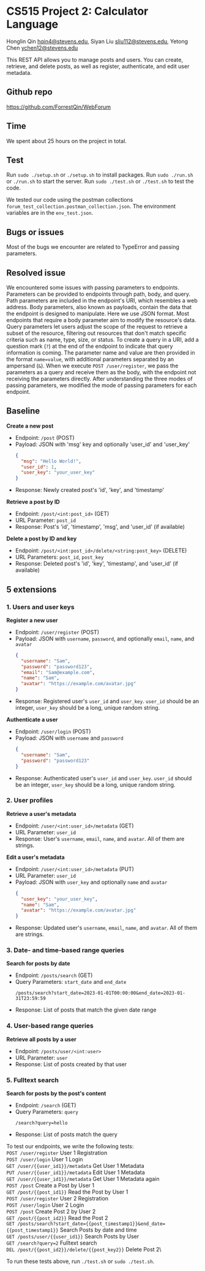 # CS515 Project 2: Calculator Language
Honglin Qin hqin4@stevens.edu,
Siyan Liu sliu112@stevens.edu,
Yetong Chen ychen12@stevens.edu

This REST API allows you to manage posts and users. You can create, retrieve, and delete posts, as well as register, authenticate, and edit user metadata.

## Github repo
https://github.com/ForrestQin/WebForum

## Time
We spent about 25 hours on the project in total.

## Test 
Run `sudo ./setup.sh` or `./setup.sh` to install packages.
Run `sudo ./run.sh` or `./run.sh` to start the server.
Run `sudo ./test.sh` or `./test.sh` to test the code.

We tested our code using the postman collections `forum_test_collection.postman_collection.json`. The environment variables are in the `env_test.json`.

## Bugs or issues
Most of the bugs we encounter are related to TypeError and passing parameters.

## Resolved issue
We encountered some issues with passing parameters to endpoints. Parameters can be provided to endpoints through path, body, and query. Path parameters are included in the endpoint's URI, which resembles a web address. Body parameters, also known as payloads, contain the data that the endpoint is designed to manipulate. Here we use JSON format. Most endpoints that require a body parameter aim to modify the resource's data. Query parameters let users adjust the scope of the request to retrieve a subset of the resource, filtering out resources that don't match specific criteria such as name, type, size, or status. To create a query in a URI, add a question mark (`?`) at the end of the endpoint to indicate that query information is coming. The parameter name and value are then provided in the format `name=value`, with additional parameters separated by an ampersand (`&`). When we execute `POST /user/register`, we pass the parameters as a query and receive them as the body, with the endpoint not receiving the parameters directly. After understanding the three modes of passing parameters, we modified the mode of passing parameters for each endpoint.

## Baseline
**Create a new post**
   - Endpoint: `/post` (POST)
   - Payload: JSON with 'msg' key and optionally 'user_id' and 'user_key'
     ```json
     {
       "msg": "Hello World!",
       "user_id": 1,
       "user_key": "your_user_key"
     }
     ```
   - Response: Newly created post's 'id', 'key', and 'timestamp'

**Retrieve a post by ID**
   - Endpoint: `/post/<int:post_id>` (GET)
   - URL Parameter: `post_id`
   - Response: Post's 'id', 'timestamp', 'msg', and 'user_id' (if available)

**Delete a post by ID and key**
   - Endpoint: `/post/<int:post_id>/delete/<string:post_key>` (DELETE)
   - URL Parameters: `post_id`, `post_key`
   - Response: Deleted post's 'id', 'key', 'timestamp', and 'user_id' (if available)

## 5 extensions
### 1. Users and user keys
**Register a new user**
   - Endpoint: `/user/register` (POST)
   - Payload: JSON with `username`, `password`, and optionally `email`, `name`, and `avatar`
     ```json
     {
       "username": "Sam",
       "password": "password123",
       "email": "Sam@example.com",
       "name": "Sam",
       "avatar": "https://example.com/avatar.jpg"
     }
     ```
   - Response: Registered user's `user_id` and `user_key`. 
      `user_id` should be an integer, `user_key` should be a long, unique random string.

**Authenticate a user**
   - Endpoint: `/user/login` (POST)
   - Payload: JSON with `username` and `password`
     ```json
     {
       "username": "Sam",
       "password": "password123"
     }
     ```
   - Response: Authenticated user's `user_id` and `user_key`.
      `user_id` should be an integer, `user_key` should be a long, unique random string.

### 2. User profiles
**Retrieve a user's metadata**
   - Endpoint: `/user/<int:user_id>/metadata` (GET)
   - URL Parameter: `user_id`
   - Response: User's `username`, `email`, `name`, and `avatar`.
      All of them are strings.

**Edit a user's metadata**
   - Endpoint: `/user/<int:user_id>/metadata` (PUT)
   - URL Parameter: `user_id`
   - Payload: JSON with `user_key` and optionally `name` and `avatar`
     ```json
     {
       "user_key": "your_user_key",
       "name": "Sam",
       "avatar": "https://example.com/avatar.jpg"
     }
     ```
   - Response: Updated user's `username`, `email`, `name`, and `avatar`.
      All of them are strings.

### 3. Date- and time-based range queries
**Search for posts by date**
   - Endpoint: `/posts/search` (GET)
   - Query Parameters: `start_date` and `end_date`
     ```
     /posts/search?start_date=2023-01-01T00:00:00&end_date=2023-01-31T23:59:59
     ```
   - Response: List of posts that match the given date range

### 4. User-based range queries
**Retrieve all posts by a user**
   - Endpoint: `/posts/user/<int:user>`
   - URL Parameter: `user`
   - Response: List of posts created by that user
   
### 5. Fulltext search
**Search for posts by the post's content**
   - Endpoint: `/search` (GET)
   - Query Parameters: `query`
     ```
     /search?query=hello
     ```
   - Response: List of posts match the query

To test our endpoints, we write the following tests:\
`POST /user/register` User 1 Registration\
`POST /user/login` User 1 Login\
`GET /user/{{user_id1}}/metadata` Get User 1 Metadata\
`PUT /user/{{user_id1}}/metadata` Edit User 1 Metadata\
`GET /user/{{user_id1}}/metadata` Get User 1 Metadata again\
`POST /post` Create a Post by User 1\
`GET /post/{{post_id1}}` Read the Post by User 1\
`POST /user/register` User 2 Registration\
`POST /user/login` User 2 Login\
`POST /post` Create Post 2 by User 2\
`GET /post/{{post_id2}}` Read the Post 2\
`GET /posts/search?start_date={{post_timestamp1}}&end_date={{post_timestamp1}}` Search Posts by date and time\
`GET /posts/user/{{user_id1}}` Search Posts by User\
`GET /search?query=2` Fulltext search\
`DEL /post/{{post_id2}}/delete/{{post_key2}}` Delete Post 2\

To run these tests above, run `./test.sh` or `sudo ./test.sh`.